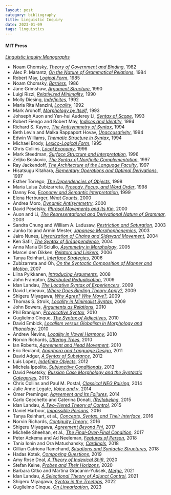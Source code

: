 ```yaml
---
layout: post
category: bibliography
title: Linguistic Inquiry
date: 2023-01-09
tags: linguistics
---
```


#### MIT Press

[*Linguistic Inquiry Monographs*](https://mitpress.mit.edu/search-result-list/?series=linguistic-inquiry-monographs)

* Noam Chomsky, [*Theory of Government and Binding*](https://mitpress.mit.edu/9780262530422/some-concepts-and-consequences-of-the-theory-of-government-and-binding/), 1982
* Alec P. Marantz, [*On the Nature of Grammatical Relations*](https://mitpress.mit.edu/9780262630900/on-the-nature-of-grammatical-relations/), 1984
* Robert May, [*Logical Form*](https://mitpress.mit.edu/9780262631020/logical-form/), 1985
* Noam Chomsky, [*Barriers*](https://mitpress.mit.edu/9780262530675/barriers/), 1986
* Jane Grimshaw, [*Argument Structure*](https://mitpress.mit.edu/9780262570909/argument-structure/), 1990
* Luigi Rizzi, [*Relativized Minimality*](https://mitpress.mit.edu/9780262680615/relativized-minimality/), 1990
* Molly Diesing, [*Indefinites*](https://mitpress.mit.edu/9780262540667/indefinites/), 1992
* Maria Rita Manzini, [*Locality*](https://mitpress.mit.edu/9780262631402/locality/), 1992
* Mark Aronoff, [*Morphology by Itself*](https://mitpress.mit.edu/9780262510721/morphology-by-itself/), 1993
* Johseph Auon and Yen-hui Auderey Li, [*Syntax of Scope*](https://mitpress.mit.edu/9780262510684/syntax-of-scope/), 1993
* Robert Fiengo and Robert May, [*Indices and Identity*](https://mitpress.mit.edu/9780262560764/indices-and-identity/), 1994
* Richard S. Kayne, [*The Antisymmetry of Syntax*](https://mitpress.mit.edu/9780262611077/the-antisymmetry-of-syntax/), 1994
* Beth Levin and Malka Rappaport Hovav, [*Unaccusativity*](https://mitpress.mit.edu/9780262620949/unaccusativity/), 1994
* Edwin Williams, [*Thematic Structure in Syntax*](https://mitpress.mit.edu/9780262731065/thematic-structure-in-syntax/), 1994
* Michael Brody, [*Lexico-Logical Form*](https://mitpress.mit.edu/9780262522038/lexico-logical-form/), 1995
* Chris Collins, [*Local Economy*](https://mitpress.mit.edu/9780262531443/local-economy/), 1996
* Mark Steedman, [*Surface Structure and Interpretation*](https://mitpress.mit.edu/9780262691932/surface-structure-and-interpretation/), 1996
* Zeljko Boskovic, [*The Syntax of Nonfinite Complementation*](https://mitpress.mit.edu/9780262522366/the-syntax-of-nonfinite-complementation/), 1997
* Ray Jackendoff, [*The Architecture of the Language Faculty*](https://mitpress.mit.edu/9780262600255/the-architecture-of-the-language-faculty/), 1997
* Hisatsugu Kitahara, [*Elementary Operations and Optimal Derivations*](https://mitpress.mit.edu/9780262611299/elementary-operations-and-optimal-derivations/), 1997
* Esther Torrego, [*The Dependencies of Objects*](https://mitpress.mit.edu/9780262700689/the-dependencies-of-objects/), 1998
* Maria Luisa Zubizarreta, [*Prosody, Focus, and Word Order*](https://mitpress.mit.edu/9780262740210/prosody-focus-and-word-order/), 1998
* Danny Fox, [*Economy and Semantic Interpretation*](https://mitpress.mit.edu/9780262561211/economy-and-semantic-interpretation/), 1999
* Elena Herburger, [*What Counts*](https://mitpress.mit.edu/9780262581851/what-counts/), 2000
* Andrea Moro, [*Dynamic Antisymmetry*](https://mitpress.mit.edu/9780262632010/dynamic-antisymmetry/), 2000
* David Pesetsky, [*Phrasal Movements and Its Kin*](https://mitpress.mit.edu/9780262661669/phrasal-movement-and-its-kin/), 2000
* Auon and Li, [*The Representational and Derivational Nature of Grammar*](https://mitpress.mit.edu/9780262511322/essays-on-the-representational-and-derivational-nature-of-grammar/), 2003
* Sandra Chung and William A. Ladusaw, [*Restriction and Saturation*](https://mitpress.mit.edu/9780262532549/restriction-and-saturation/), 2003
* Junko Ito and Armin Mester, [*Japanese Morphophonemics*](https://mitpress.mit.edu/9780262590235/japanese-morphophonemics/), 2003
* Jairo Nunes, [*Linearization of Chains and Sideward Movement*](https://mitpress.mit.edu/9780262640558/linearization-of-chains-and-sideward-movement/), 2004
* Ken Safir, [*The Syntax of (In)dependence*](https://mitpress.mit.edu/9780262693004/the-syntax-of-independence/), 2004
* Anna Maria Di Sciullo, [*Asymmetry in Morphology*](https://mitpress.mit.edu/9780262541848/asymmetry-in-morphology/), 2005
* Marcel den Dikken, [*Relators and Linkers*](https://mitpress.mit.edu/9780262541862/relators-and-linkers/), 2006
* Tanya Reinhart, [*Interface Strategies*](https://mitpress.mit.edu/9780262681568/interface-strategies/), 2006
* Zubizarreta and Oh, [*On the Syntactic Composition of Manner and Motion*](https://mitpress.mit.edu/9780262740296/on-the-syntactic-composition-of-manner-and-motion/), 2007
* Liina Pylkkanen, [*Introducing Arguments*](https://mitpress.mit.edu/9780262662093/introducing-arguments/), 2008
* John Frampton, [*Distributed Reduplication*](https://mitpress.mit.edu/9780262513531/distributed-reduplication/), 2009
* Idan Landau, [*The Locative Syntax of Experiencers*](https://mitpress.mit.edu/9780262513067/the-locative-syntax-of-experiencers/), 2009
* David Lebeaux, [*Where Does Binding Theory Apply?*](https://mitpress.mit.edu/9780262512718/where-does-binding-theory-apply/), 2009
* Shigeru Miyagawa, [*Why Agree? Why Move?*](https://mitpress.mit.edu/9780262513555/why-agree-why-move/), 2009
* Thomas S. Stroik, [*Locality in Minimalist Syntax*](https://mitpress.mit.edu/9780262512763/locality-in-minimalist-syntax/), 2009
* John Bowers, [*Arguments as Relations*](https://mitpress.mit.edu/9780262514330/arguments-as-relations/), 2010
* Phil Branigan, [*Provocative Syntax*](https://mitpress.mit.edu/9780262515597/provocative-syntax/), 2010
* Guglielmo Cinque, [*The Syntax of Adjectives*](https://mitpress.mit.edu/9780262514262/the-syntax-of-adjectives/), 2010
* David Embick, [*Localism versus Globalism in Morphology and Phonology*](https://mitpress.mit.edu/9780262514309/localism-versus-globalism-in-morphology-and-phonology/), 2010
* Andrew Nevins, [*Locality in Vowel Harmony*](https://mitpress.mit.edu/9780262513685/locality-in-vowel-harmony/), 2010
* Norvin Richards, [*Uttering Trees*](https://mitpress.mit.edu/9780262513715/uttering-trees/), 2010
* Ian Roberts, [*Agreement and Head Movement*](https://mitpress.mit.edu/9780262514323/agreement-and-head-movement/), 2010
* Eric Reuland, [*Anaphora and Language Design*](https://mitpress.mit.edu/9780262515641/anaphora-and-language-design/), 2011
* David Adger, [*A Syntax of Substance*](https://mitpress.mit.edu/9780262518307/a-syntax-of-substance/), 2012
* Luis Lopez, [*Indefinite Objects*](https://mitpress.mit.edu/9780262517850/indefinite-objects/), 2012
* Michela Ippolito, [*Subjunctive Conditionals*](https://mitpress.mit.edu/9780262519649/subjunctive-conditionals/), 2013
* David Pesetsky, [*Russian Case Morphology and the Syntactic Categories*](https://mitpress.mit.edu/9780262525022/russian-case-morphology-and-the-syntactic-categories/), 2013
* Chris Collins and Paul M. Postal, [*Classical NEG Raising*](https://mitpress.mit.edu/9780262525862/classical-neg-raising/), 2014
* Julie Anne Legate, [*Voice and v*](https://mitpress.mit.edu/9780262526609/voice-and-v/), 2014
* Omer Preminger, [*Agreement and Its Failures*](https://mitpress.mit.edu/9780262526173/agreement-and-its-failures/), 2014
* Carlo Cecchetto and Caterina Donati, [*(Re)labeling*](https://mitpress.mit.edu/9780262527217/relabeling/), 2015
* Idan Landau, [*A Two-Tiered Theory of Control*](https://mitpress.mit.edu/9780262527361/a-two-tiered-theory-of-control/), 2015
* Daniel Harbour, [*Impossible Persons*](https://mitpress.mit.edu/9780262529297/impossible-persons/), 2016
* Tanya Reinhart, et al., [*Concepts, Syntax, and Their Interface*](https://mitpress.mit.edu/9780262528658/concepts-syntax-and-their-interface/), 2016
* Norvin Richards, [*Contiguity Theory*](https://mitpress.mit.edu/9780262528825/contiguity-theory/), 2016
* Shigeru Miyagawa, [*Agreement Beyond Phi*](https://mitpress.mit.edu/9780262533324/agreement-beyond-phi/), 2017
* Michelle Sheehan, et al., [*The Final-Over-Final Condition*](https://mitpress.mit.edu/9780262534161/the-final-over-final-condition/), 2017
* Peter Ackema and Ad Neeleman, [*Features of Person*](https://mitpress.mit.edu/9780262535618/features-of-person/), 2018
* Tania Ionin and Ora Matushansky, [*Cardinals*](https://mitpress.mit.edu/9780262535786/cardinals/), 2018
* Gillian Catriona Ramchand, [*Situations and Syntactic Structures*](https://mitpress.mit.edu/9780262535038/situations-and-syntactic-structures/), 2018
* Hadas Kotek, [*Composing Questions*](https://mitpress.mit.edu/9780262536547/composing-questions/), 2019
* Amy Rose Deal, [*A Theory of Indexical Shift*](https://mitpress.mit.edu/9780262538275/probes-and-their-horizons/), 2020
* Stefan Keine, [*Probes and Their Horizons*](https://mitpress.mit.edu/9780262539210/a-theory-of-indexical-shift/), 2020
* Barbara Citko and Martina Gracanin-Yuksek, [*Merge*](https://mitpress.mit.edu/9780262539869/merge/), 2021
* Idan Landau, [*A Selectional Theory of Adjunct Control*](https://mitpress.mit.edu/9780262542852/a-selectional-theory-of-adjunct-control/), 2021
* Shigeru Miyagawa, [*Syntax in the Treetops*](https://mitpress.mit.edu/9780262543491/syntax-in-the-treetops/), 2022
* Guglielmo Cinque, [*On Linearization*](https://mitpress.mit.edu/9780262544955/on-linearization/), 2023

<br>
